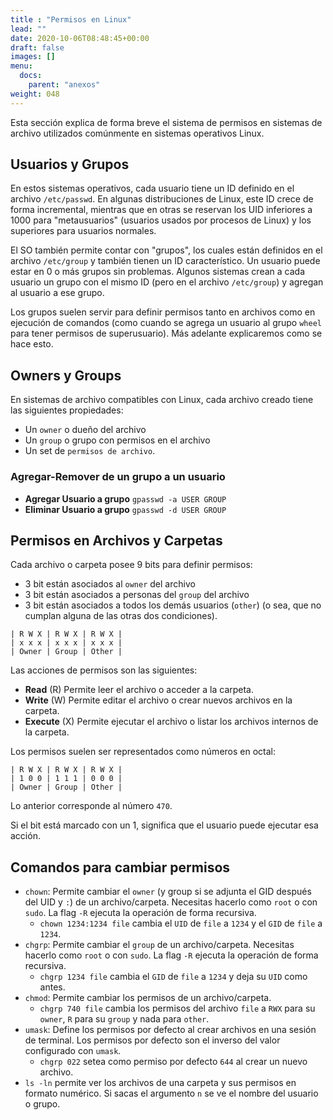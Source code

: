 ```yaml
---
title : "Permisos en Linux"
lead: ""
date: 2020-10-06T08:48:45+00:00
draft: false
images: []
menu:
  docs:
    parent: "anexos"
weight: 048
---
```


Esta sección explica de forma breve el sistema de permisos en sistemas de archivo utilizados comúnmente en sistemas operativos Linux.

## Usuarios y Grupos

En estos sistemas operativos, cada usuario tiene un ID definido en el archivo `/etc/passwd`. En algunas distribuciones de Linux, este ID crece de forma incremental, mientras que en otras se reservan los UID inferiores a 1000 para "metausuarios" (usuarios usados por procesos de Linux) y los superiores para usuarios normales.

El SO también permite contar con "grupos", los cuales están definidos en el archivo `/etc/group`  y también tienen un ID característico. Un usuario puede estar en 0 o más grupos sin problemas. Algunos sistemas crean a cada usuario un grupo con el mismo ID (pero en el archivo `/etc/group`) y agregan al usuario a ese grupo.

Los grupos suelen servir para definir permisos tanto en archivos como en ejecución de comandos (como cuando se agrega un usuario al grupo `wheel` para tener permisos de superusuario). Más adelante explicaremos como se hace esto.

## Owners y Groups

En sistemas de archivo compatibles con Linux, cada archivo creado tiene las siguientes propiedades:

* Un `owner` o dueño del archivo
* Un `group` o grupo con permisos en el archivo
* Un set de `permisos de archivo`.

### Agregar-Remover de un grupo a un usuario

* **Agregar Usuario a grupo** `gpasswd -a USER GROUP`
* **Eliminar Usuario a grupo** `gpasswd -d USER GROUP`

## Permisos en Archivos y Carpetas

Cada archivo o carpeta posee 9 bits para definir permisos:

* 3 bit están asociados al `owner` del archivo
* 3 bit están asociados a personas del `group` del archivo
* 3 bit están asociados a todos los demás usuarios (`other`) (o sea, que no cumplan alguna de las otras dos condiciones).

```
| R W X | R W X | R W X |
| x x x | x x x | x x x |
| Owner | Group | Other |
```

Las acciones de permisos son las siguientes:

* **Read** (R) Permite leer el archivo o acceder a la carpeta.
* **Write** (W) Permite editar el archivo o crear nuevos archivos en la carpeta.
* **Execute** (X) Permite ejecutar el archivo o listar los archivos internos de la carpeta.

Los permisos suelen ser representados como números en octal:

```
| R W X | R W X | R W X |
| 1 0 0 | 1 1 1 | 0 0 0 |
| Owner | Group | Other |
```

Lo anterior corresponde al número `470`.

Si el bit está marcado con un 1, significa que el usuario puede ejecutar esa acción.

## Comandos para cambiar permisos

* `chown`: Permite cambiar el `owner` (y group si se adjunta el GID después del UID y `:`) de un archivo/carpeta. Necesitas hacerlo como `root` o con `sudo`. La flag `-R` ejecuta la operación de forma recursiva.
  * `chown 1234:1234 file` cambia el `UID` de `file` a `1234` y el `GID` de `file` a `1234`.
* `chgrp`: Permite cambiar el `group` de un archivo/carpeta. Necesitas hacerlo como `root` o con `sudo`. La flag `-R` ejecuta la operación de forma recursiva.
  * `chgrp 1234 file` cambia el `GID` de `file` a `1234` y deja su `UID` como antes.
* `chmod`: Permite cambiar los permisos de un archivo/carpeta.
  * `chgrp 740 file` cambia los permisos del archivo `file` a `RWX` para su `owner`, `R` para su `group` y nada para `other`.
* `umask`: Define los permisos por defecto al crear archivos en una sesión de terminal. Los permisos por defecto son el inverso del valor configurado con `umask`.
  * `chgrp 022` setea como permiso por defecto `644` al crear un nuevo archivo. 
* `ls -ln` permite ver los archivos de una carpeta y sus permisos en formato numérico. Si sacas el argumento `n` se ve el nombre del usuario o grupo.